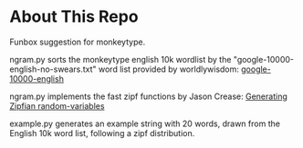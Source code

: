 About This Repo
===============

Funbox suggestion for monkeytype.

ngram.py sorts the monkeytype english 10k wordlist by the "google-10000-english-no-swears.txt" word list provided by worldlywisdom: [google-10000-english](https://github.com/first20hours/google-10000-english)

ngram.py implements the fast zipf functions by Jason Crease: [Generating Zipfian random-variables](https://jasoncrease.medium.com/zipf-54912d5651cc)

example.py generates an example string with 20 words, drawn from the English 10k word list, following a zipf distribution.